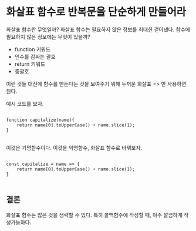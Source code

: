 # 화살표 함수로 반복문을 단순하게 만들어라

화살표 함수란 무엇일까? 화살표 함수는 필요하지 않은 정보를 최대한 걷어낸다. 
함수에 필요하지 않은 정보에는 무엇이 있을까? 
* function 키워드 
* 인수를 감싸는 괄호 
* return 키워드 
* 중괄호 

이런 것들 대신에 함수를 만든다는 것을 보여주기 위해 두꺼운 화살표 => 만 사용하면 된다. 

예시 코드를 보자. 
<pre>
<code>
function capitalize(name){
    return name[0].toUpperCase() + name.slice(1);
}
</code>
</pre>


이것은 기명함수이다. 이것을 익명함수, 화살표 함수로 바꿔보자. 

<pre>
<code>
const capitalize = name => {
    return name[0].toUpperCase() + name.slice(1);
}
</code>
</pre>


## 결론 

화살표 함수는 많은 것을 생략할 수 있다. 특히 콜백함수에 작성할 때, 아주 깔끔하게 작성가능하다. 
